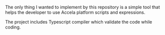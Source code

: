 The only thing I wanted to implement by this repository is a simple tool that helps the developer to use Accela platform scripts and expressions.

The project includes Typescript compiler which validate the code while coding.
